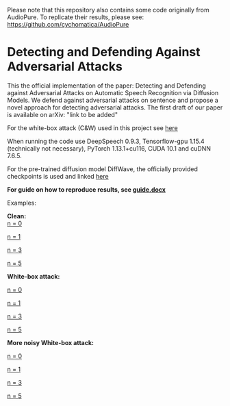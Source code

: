 Please note that this repository also contains some code originally from AudioPure. To replicate their results, please see: https://github.com/cychomatica/AudioPure

# Detecting and Defending Against Adversarial Attacks
This the official implementation of the paper: Detecting and Defending against Adversarial Attacks on Automatic Speech Recognition via Diffusion Models. We defend against adversarial attacks on sentence and propose a novel approach for detecting adversarial attacks. The first draft of our paper is available on arXiv: "link to be added"  

For the white-box attack (C&W) used in this project see [here](https://github.com/carlini/audio_adversarial_examples ) 

When running the code use DeepSpeech 0.9.3, Tensorflow-gpu 1.15.4 (technically not necessary), PyTorch 1.13.1+cu116, CUDA 10.1 and cuDNN 7.6.5.  

For the pre-trained diffusion model DiffWave, the officially provided checkpoints is used and linked [here](https://github.com/philsyn/DiffWave-unconditional/tree/master/exp/ch256_T200_betaT0.02/logs/checkpoint?fbclid=IwAR3MX0AMM7h8e-FIyF1EXJhVPI64AJAej61FVL_CicVCNABxJKx1MxRKUN8)  

**For guide on how to reproduce results, see [guide.docx](https://github.com/Kyhne/Detecting-and-Defending-Against-Adversarial-Attacks/blob/main/Guide.md)**


Examples:  

**Clean:**  
[n = 0](https://github.com/Kyhne/Detecting-and-Defending-Against-Adversarial-Attacks/assets/70662482/68fe9637-e795-4d01-83e4-22acd0045da0)

[n = 1](https://github.com/Kyhne/Detecting-and-Defending-Against-Adversarial-Attacks/assets/70662482/e34ebcb0-4435-460a-b7e4-4a8c75ea52a0)

[n = 3](https://github.com/Kyhne/Detecting-and-Defending-Against-Adversarial-Attacks/assets/70662482/d0e230cb-b528-4c66-bcf6-d21d6f8984a5)

[n = 5](https://github.com/Kyhne/Detecting-and-Defending-Against-Adversarial-Attacks/assets/70662482/31c30f26-befd-41c8-9799-3db4c5b781a1)


**White-box attack:**  

[n = 0](https://github.com/Kyhne/Detecting-and-Defending-Against-Adversarial-Attacks/assets/70662482/b983b786-dc6d-4839-8d2a-24ef18825571)

[n = 1](https://github.com/Kyhne/Detecting-and-Defending-Against-Adversarial-Attacks/assets/70662482/29d21e5f-bbd8-47e4-adaa-88c3fe7f19cf)

[n = 3](https://github.com/Kyhne/Detecting-and-Defending-Against-Adversarial-Attacks/assets/70662482/5cc2dd12-df24-45fd-a529-b47f0becb1b3)

[n = 5](https://github.com/Kyhne/Detecting-and-Defending-Against-Adversarial-Attacks/assets/70662482/4cc22f70-495b-46a8-b740-c8d77cbf02c9)


**More noisy White-box attack:**  

[n = 0](https://github.com/Kyhne/Detecting-and-Defending-Against-Adversarial-Attacks/assets/70662482/bdac8a8c-9d7c-4209-bba1-0d078b841ed9)

[n = 1](https://github.com/Kyhne/Detecting-and-Defending-Against-Adversarial-Attacks/assets/70662482/3a88045c-3126-4981-a676-609968d49c2e)

[n = 3]( https://github.com/Kyhne/Detecting-and-Defending-Against-Adversarial-Attacks/assets/70662482/eda6f5fe-523b-4089-9ea8-c3ae7344cc75)

[n = 5](https://github.com/Kyhne/Detecting-and-Defending-Against-Adversarial-Attacks/assets/70662482/99d059cf-5321-47ea-8d14-12e8bc2c17f3)








